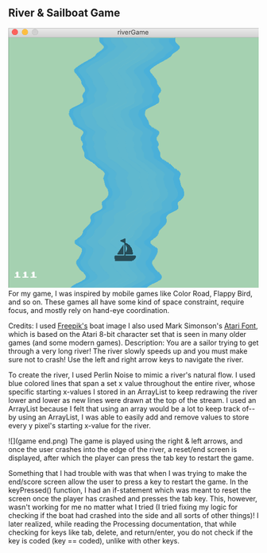## River & Sailboat Game
![](game.png)
For my game, I was inspired by mobile games like Color Road, Flappy Bird, and so on. These games all have some kind of space constraint, require focus, and mostly rely on hand-eye coordination. 

Credits: I used [Freepik's](https://www.flaticon.com/authors/freepik) boat image
I also used Mark Simonson's [Atari Font](https://www.fontspace.com/atari-classic-font-f30342), which is based on the Atari 8-bit character set that is seen in many older games (and some modern games).
Description: You are a sailor trying to get through a very long river! 
 The river slowly speeds up and you must make sure not to crash!
 Use the left and right arrow keys to navigate the river.
 
To create the river, I used Perlin Noise to mimic a river's natural flow. I used blue colored lines that span a set x value throughout the entire river, whose specific starting x-values I stored in an ArrayList to keep redrawing the river lower and lower as new lines were drawn at the top of the stream. I used an ArrayList because I felt that using an array would be a lot to keep track of-- by using an ArrayList, I was able to easily add and remove values to store every y pixel's starting x-value for the river. 

![](game end.png)
The game is played using the right & left arrows, and once the user crashes into the edge of the river, a reset/end screen is displayed, after which the player can press the tab key to restart the game.

Something that I had trouble with was that when I was trying to make the end/score screen allow the user to press a key to restart the game. In the keyPressed() function, I had an if-statement which was meant to reset the screen once the player has crashed and presses the tab key. This, however, wasn't working for me no matter what I tried (I tried fixing my logic for checking if the boat had crashed into the side and all sorts of other things)! I later realized, while reading the Processing documentation, that while checking for keys like tab, delete, and return/enter, you do not check if the key is coded (key == coded), unlike with other keys.
